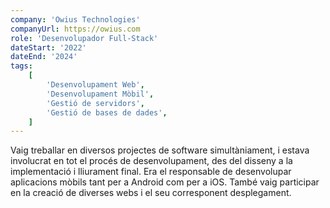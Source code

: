 ```yaml
---
company: 'Owius Technologies'
companyUrl: https://owius.com
role: 'Desenvolupador Full-Stack'
dateStart: '2022'
dateEnd: '2024'
tags:
    [
        'Desenvolupament Web',
        'Desenvolupament Mòbil',
        'Gestió de servidors',
        'Gestió de bases de dades',
    ]
---
```


Vaig treballar en diversos projectes de software simultàniament, i estava involucrat
en tot el procés de desenvolupament, des del disseny a la implementació i lliurament
final. Era el responsable de desenvolupar aplicacions mòbils tant per a Android com
per a iOS. També vaig participar en la creació de diverses webs i el seu corresponent
desplegament.
